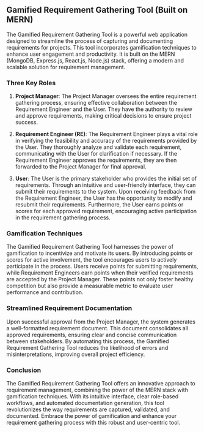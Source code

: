 ## Gamified Requirement Gathering Tool (Built on MERN)

The Gamified Requirement Gathering Tool is a powerful web application designed to streamline the process of capturing and documenting requirements for projects. This tool incorporates gamification techniques to enhance user engagement and productivity. It is built on the MERN (MongoDB, Express.js, React.js, Node.js) stack, offering a modern and scalable solution for requirement management.

### Three Key Roles

1. **Project Manager**: The Project Manager oversees the entire requirement gathering process, ensuring effective collaboration between the Requirement Engineer and the User. They have the authority to review and approve requirements, making critical decisions to ensure project success.

2. **Requirement Engineer (RE)**: The Requirement Engineer plays a vital role in verifying the feasibility and accuracy of the requirements provided by the User. They thoroughly analyze and validate each requirement, communicating with the User for clarification if necessary. If the Requirement Engineer approves the requirements, they are then forwarded to the Project Manager for final approval.

3. **User**: The User is the primary stakeholder who provides the initial set of requirements. Through an intuitive and user-friendly interface, they can submit their requirements to the system. Upon receiving feedback from the Requirement Engineer, the User has the opportunity to modify and resubmit their requirements. Furthermore, the User earns points or scores for each approved requirement, encouraging active participation in the requirement gathering process.

### Gamification Techniques

The Gamified Requirement Gathering Tool harnesses the power of gamification to incentivize and motivate its users. By introducing points or scores for active involvement, the tool encourages users to actively participate in the process. Users receive points for submitting requirements, while Requirement Engineers earn points when their verified requirements are accepted by the Project Manager. These points not only foster healthy competition but also provide a measurable metric to evaluate user performance and contribution.

### Streamlined Requirement Documentation

Upon successful approval from the Project Manager, the system generates a well-formatted requirement document. This document consolidates all approved requirements, ensuring clear and concise communication between stakeholders. By automating this process, the Gamified Requirement Gathering Tool reduces the likelihood of errors and misinterpretations, improving overall project efficiency.

### Conclusion

The Gamified Requirement Gathering Tool offers an innovative approach to requirement management, combining the power of the MERN stack with gamification techniques. With its intuitive interface, clear role-based workflows, and automated documentation generation, this tool revolutionizes the way requirements are captured, validated, and documented. Embrace the power of gamification and enhance your requirement gathering process with this robust and user-centric tool.